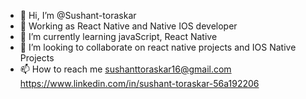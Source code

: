 - 👋 Hi, I’m @Sushant-toraskar
- 👀 Working as  React Native and Native IOS developer
- 🌱 I’m currently learning javaScript, React Native
- 💞️ I’m looking to collaborate on react native projects and IOS Native Projects
- 📫 How to reach me sushanttoraskar16@gmail.com              
                  https://www.linkedin.com/in/sushant-toraskar-56a192206

<!---
Sushant-toraskar/Sushant-toraskar is a ✨ special ✨ repository because its `README.md` (this file) appears on your GitHub profile.
You can click the Preview link to take a look at your changes.
--->
